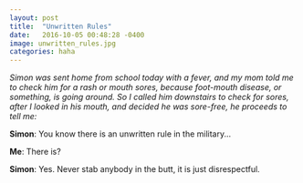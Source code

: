```yaml
---
layout: post
title:  "Unwritten Rules"
date:   2016-10-05 00:48:28 -0400
image: unwritten_rules.jpg
categories: haha
---
```


*Simon was sent home from school today with a fever, and my mom told me to check him for a rash or mouth sores, 
because foot-mouth disease, or something, is going around. So I called him downstairs to check for sores, after I looked
in his mouth, and decided he was sore-free, he proceeds to tell me:*

**Simon**:  You know there is an unwritten rule in the military...

**Me**: There is?

**Simon**: Yes.  Never stab anybody in the butt, it is just disrespectful.